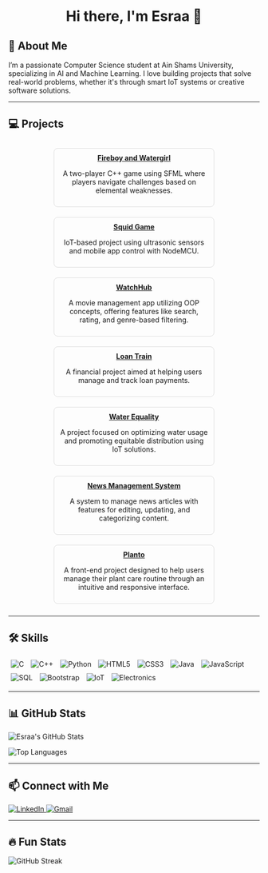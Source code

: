 <h1 align="center">Hi there, I'm Esraa 👋</h1>

<h2>🚀 About Me</h2>
<p>I’m a passionate Computer Science student at Ain Shams University, specializing in AI and Machine Learning. I love building projects that solve real-world problems, whether it's through smart IoT systems or creative software solutions.</p>

---

<h2>💻 Projects</h2>
<div style="display: flex; flex-wrap: wrap; justify-content: space-around;">
  <div style="margin: 10px; width: 300px; border: 1px solid #ddd; border-radius: 8px; padding: 10px; text-align: center;">
    <a href="#fireboy-and-watergirl"><b>Fireboy and Watergirl</b></a>
    <p>A two-player C++ game using SFML where players navigate challenges based on elemental weaknesses.</p>
  </div>
  <div style="margin: 10px; width: 300px; border: 1px solid #ddd; border-radius: 8px; padding: 10px; text-align: center;">
    <a href="#squid-game"><b>Squid Game</b></a>
    <p>IoT-based project using ultrasonic sensors and mobile app control with NodeMCU.</p>
  </div>
  <div style="margin: 10px; width: 300px; border: 1px solid #ddd; border-radius: 8px; padding: 10px; text-align: center;">
    <a href="#watchhub"><b>WatchHub</b></a>
    <p>A movie management app utilizing OOP concepts, offering features like search, rating, and genre-based filtering.</p>
  </div>
  <div style="margin: 10px; width: 300px; border: 1px solid #ddd; border-radius: 8px; padding: 10px; text-align: center;">
    <a href="#loan-train"><b>Loan Train</b></a>
    <p>A financial project aimed at helping users manage and track loan payments.</p>
  </div>
  <div style="margin: 10px; width: 300px; border: 1px solid #ddd; border-radius: 8px; padding: 10px; text-align: center;">
    <a href="#water-equality"><b>Water Equality</b></a>
    <p>A project focused on optimizing water usage and promoting equitable distribution using IoT solutions.</p>
  </div>
  <div style="margin: 10px; width: 300px; border: 1px solid #ddd; border-radius: 8px; padding: 10px; text-align: center;">
    <a href="#news-management-system"><b>News Management System</b></a>
    <p>A system to manage news articles with features for editing, updating, and categorizing content.</p>
  </div>
  <div style="margin: 10px; width: 300px; border: 1px solid #ddd; border-radius: 8px; padding: 10px; text-align: center;">
    <a href="#planto"><b>Planto</b></a>
    <p>A front-end project designed to help users manage their plant care routine through an intuitive and responsive interface.</p>
  </div>
</div>


---
<h2>🛠️ Skills</h2>
<p>
  <span style="display: inline-block; transition: transform 0.2s; margin: 5px;">
    <img src="https://img.shields.io/badge/-C-00599C?style=for-the-badge&logo=c&logoColor=white" alt="C" />
  </span>
  <span style="display: inline-block; transition: transform 0.2s; margin: 5px;">
    <img src="https://img.shields.io/badge/-C++-00599C?style=for-the-badge&logo=cplusplus&logoColor=white" alt="C++" />
  </span>
  <span style="display: inline-block; transition: transform 0.2s; margin: 5px;">
    <img src="https://img.shields.io/badge/-Python-3776AB?style=for-the-badge&logo=python&logoColor=white" alt="Python" />
  </span>
  <span style="display: inline-block; transition: transform 0.2s; margin: 5px;">
    <img src="https://img.shields.io/badge/-HTML5-E34F26?style=for-the-badge&logo=html5&logoColor=white" alt="HTML5" />
  </span>
  <span style="display: inline-block; transition: transform 0.2s; margin: 5px;">
    <img src="https://img.shields.io/badge/-CSS3-1572B6?style=for-the-badge&logo=css3&logoColor=white" alt="CSS3" />
  </span>
  <span style="display: inline-block; transition: transform 0.2s; margin: 5px;">
    <img src="https://img.shields.io/badge/-Java-007396?style=for-the-badge&logo=java&logoColor=white" alt="Java" />
  </span>
  <span style="display: inline-block; transition: transform 0.2s; margin: 5px;">
    <img src="https://img.shields.io/badge/-JavaScript-F7DF1E?style=for-the-badge&logo=javascript&logoColor=black" alt="JavaScript" />
  </span>
  <span style="display: inline-block; transition: transform 0.2s; margin: 5px;">
    <img src="https://img.shields.io/badge/-SQL-4479A1?style=for-the-badge&logo=mysql&logoColor=white" alt="SQL" />
  </span>
  <span style="display: inline-block; transition: transform 0.2s; margin: 5px;">
    <img src="https://img.shields.io/badge/-Bootstrap-563D7C?style=for-the-badge&logo=bootstrap&logoColor=white" alt="Bootstrap" />
  </span>
  <span style="display: inline-block; transition: transform 0.2s; margin: 5px;">
    <img src="https://img.shields.io/badge/-IoT-FF7F50?style=for-the-badge&logo=iot&logoColor=white" alt="IoT" />
  </span>
  <span style="display: inline-block; transition: transform 0.2s; margin: 5px;">
    <img src="https://img.shields.io/badge/-Electronics-008080?style=for-the-badge&logo=electronics&logoColor=white" alt="Electronics" />
  </span>
</p>



---

<h2>📊 GitHub Stats</h2>
<p>
  <img src="https://github-readme-stats.vercel.app/api?username=EsraaTaha&show_icons=true&theme=radical" alt="Esraa's GitHub Stats" />
</p>
<p>
  <img src="https://github-readme-stats.vercel.app/api/top-langs/?username=EsraaTaha&layout=compact&theme=radical" alt="Top Languages" />
</p>

---

<h2>📫 Connect with Me</h2>
<p>
  <a href="https://www.linkedin.com/in/esraa-taha/">
    <img src="https://img.shields.io/badge/LinkedIn-EsraaTaha-blue?style=flat&logo=linkedin" alt="LinkedIn" />
  </a>
  <a href="mailto:esraa.taha@gmail.com">
    <img src="https://img.shields.io/badge/Gmail-EsraaTaha-red?style=flat&logo=gmail" alt="Gmail" />
  </a>
</p>

---

<h2>🔥 Fun Stats</h2>
<p>
  <img src="https://github-readme-streak-stats.herokuapp.com/?user=EsraaTaha&theme=radical" alt="GitHub Streak" />
</p>

